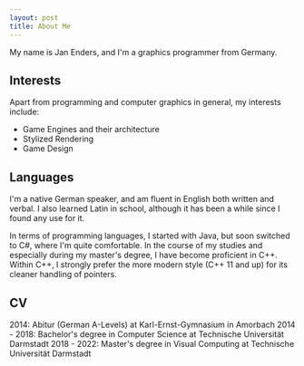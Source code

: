 ```yaml
---
layout: post
title: About Me
---
```


My name is Jan Enders, and I'm a graphics programmer from Germany.

## Interests

Apart from programming and computer graphics in general, my interests include:

- Game Engines and their architecture
- Stylized Rendering
- Game Design

## Languages

I'm a native German speaker, and am fluent in English both written and verbal.
I also learned Latin in school, although it has been a while since I found any use for it.

In terms of programming languages, I started with Java, but soon switched to C#, where I'm quite comfortable.
In the course of my studies and especially during my master's degree, I have become proficient in C++.
Within C++, I strongly prefer the more modern style (C++ 11 and up) for its cleaner handling of pointers.

## CV

2014:			Abitur (German A-Levels) at Karl-Ernst-Gymnasium in Amorbach
2014 - 2018:	Bachelor's degree in Computer Science at Technische Universität Darmstadt
2018 - 2022:	Master's degree in Visual Computing at Technische Universität Darmstadt